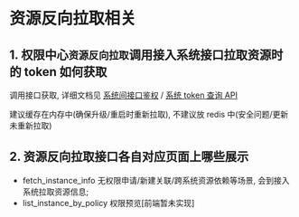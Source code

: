 # 资源反向拉取相关

## 1. 权限中心`资源反向拉取`调用接入系统接口拉取资源时的 token 如何获取 

调用接口获取, 详细文档见  [系统间接口鉴权](../../../Reference/API/01-Overview/03-APIAuth.md) / [系统 token 查询 API](../../../Reference/API/02-Model/16-Token.md)

建议缓存在内存中(确保升级/重启时重新拉取), 不建议放 redis 中(安全问题/更新未重新拉取)

## 2. 资源反向拉取接口各自对应页面上哪些展示



- fetch_instance_info 无权限申请/新建关联/跨系统资源依赖等场景, 会到接入系统拉取资源信息;
- list_instance_by_policy 权限预览[前端暂未实现]